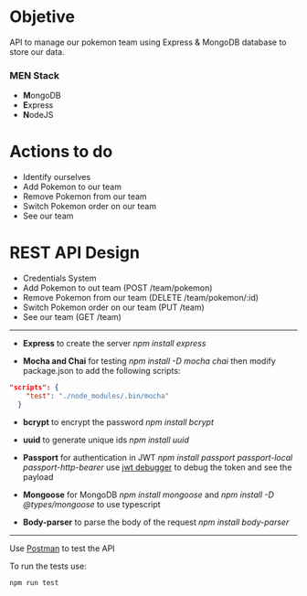 # Objetive
API to manage our pokemon team using Express & MongoDB database to store our data.

### **MEN Stack**

- **M**ongoDB
- **E**xpress
- **N**odeJS

# Actions to do
- Identify ourselves
- Add Pokemon to our team
- Remove Pokemon from our team
- Switch Pokemon order on our team
- See our team

# REST API Design
- Credentials System
- Add Pokemon to out team (POST /team/pokemon)
- Remove Pokemon from our team (DELETE /team/pokemon/:id)
- Switch Pokemon order on our team (PUT /team)
- See our team (GET /team)
---
- **Express** to create the server _npm install express_

- **Mocha and Chai** for testing _npm install -D mocha chai_ then modify package.json to add the following scripts:
```json
"scripts": {
    "test": "./node_modules/.bin/mocha"
  }
``` 
- **bcrypt** to encrypt the password _npm install bcrypt_

- **uuid** to generate unique ids _npm install uuid_

- **Passport** for authentication in JWT _npm install passport passport-local passport-http-bearer_ use [jwt debugger](jwt.io/#debugger-io) to debug the token and see the payload

- **Mongoose** for MongoDB _npm install mongoose_ and _npm install -D @types/mongoose_ to use typescript

- **Body-parser** to parse the body of the request _npm install body-parser_

---

Use [Postman](https://www.getpostman.com/) to test the API

To run the tests use:
```
npm run test
```



